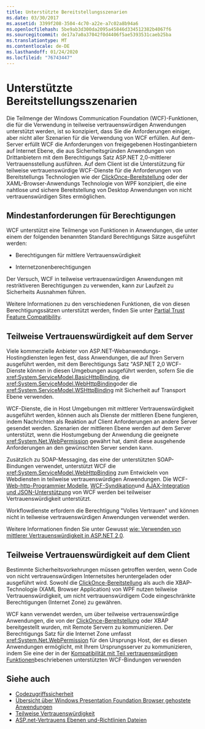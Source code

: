 ```yaml
---
title: Unterstützte Bereitstellungsszenarien
ms.date: 03/30/2017
ms.assetid: 3399f208-3504-4c70-a22e-a7c02a8b94a6
ms.openlocfilehash: 5be9ab3d300da2095a45846d334512382b4067f6
ms.sourcegitcommit: de17a7a0a37042f0d4406f5ae5393531caeb25ba
ms.translationtype: MT
ms.contentlocale: de-DE
ms.lasthandoff: 01/24/2020
ms.locfileid: "76743447"
---
```

# <a name="supported-deployment-scenarios"></a>Unterstützte Bereitstellungsszenarien

Die Teilmenge der Windows Communication Foundation (WCF)-Funktionen, die für die Verwendung in teilweise vertrauenswürdigen Anwendungen unterstützt werden, ist so konzipiert, dass Sie die Anforderungen einiger, aber nicht aller Szenarien für die Verwendung von WCF erfüllen. Auf dem-Server erfüllt WCF die Anforderungen von freigegebenen Hostinganbietern auf Internet Ebene, die aus Sicherheitsgründen Anwendungen von Drittanbietern mit dem Berechtigungs Satz ASP.NET 2,0-mittlerer Vertrauensstellung ausführen. Auf dem Client ist die Unterstützung für teilweise vertrauenswürdige WCF-Dienste für die Anforderungen von Bereitstellungs Technologien wie der [ClickOnce-Bereitstellung](/visualstudio/deployment/clickonce-security-and-deployment) oder der XAML-Browser-Anwendungs Technologie von WPF konzipiert, die eine nahtlose und sichere Bereitstellung von Desktop Anwendungen von nicht vertrauenswürdigen Sites ermöglichen.

## <a name="minimum-permission-requirements"></a>Mindestanforderungen für Berechtigungen

WCF unterstützt eine Teilmenge von Funktionen in Anwendungen, die unter einem der folgenden benannten Standard Berechtigungs Sätze ausgeführt werden:

- Berechtigungen für mittlere Vertrauenswürdigkeit

- Internetzonenberechtigungen

Der Versuch, WCF in teilweise vertrauenswürdigen Anwendungen mit restriktiveren Berechtigungen zu verwenden, kann zur Laufzeit zu Sicherheits Ausnahmen führen.

Weitere Informationen zu den verschiedenen Funktionen, die von diesen Berechtigungssätzen unterstützt werden, finden Sie unter [Partial Trust Feature Compatibility](partial-trust-feature-compatibility.md).

## <a name="partial-trust-on-the-server"></a>Teilweise Vertrauenswürdigkeit auf dem Server

Viele kommerzielle Anbieter von ASP.NET-Webanwendungs-Hostingdiensten legen fest, dass Anwendungen, die auf Ihren Servern ausgeführt werden, mit dem Berechtigungs Satz "ASP.NET 2,0 WCF-Dienste können in diesen Umgebungen ausgeführt werden, sofern Sie die <xref:System.ServiceModel.BasicHttpBinding>, die <xref:System.ServiceModel.WebHttpBinding>oder die <xref:System.ServiceModel.WSHttpBinding> mit Sicherheit auf Transport Ebene verwenden.

WCF-Dienste, die in Host Umgebungen mit mittlerer Vertrauenswürdigkeit ausgeführt werden, können auch als Dienste der mittleren Ebene fungieren, indem Nachrichten als Reaktion auf Client Anforderungen an andere Server gesendet werden. Szenarien der mittleren Ebene werden auf dem Server unterstützt, wenn die Hostumgebung der Anwendung die geeignete <xref:System.Net.WebPermission> gewährt hat, damit diese ausgehende Anforderungen an den gewünschten Server senden kann.

Zusätzlich zu SOAP-Messaging, das eine der unterstützten SOAP-Bindungen verwendet, unterstützt WCF die <xref:System.ServiceModel.WebHttpBinding> zum Entwickeln von Webdiensten in teilweise vertrauenswürdigen Anwendungen. Die WCF- [Web-http-Programmier Modelle](wcf-web-http-programming-model.md), [WCF-Syndikation](wcf-syndication.md)und [AJAX-Integration und JSON-Unterstützung](ajax-integration-and-json-support.md) von WCF werden bei teilweiser Vertrauenswürdigkeit unterstützt.

Workflowdienste erfordern die Berechtigung "Volles Vertrauen" und können nicht in teilweise vertrauenswürdigen Anwendungen verwendet werden.

Weitere Informationen finden Sie unter Gewusst [wie: Verwenden von mittlerer Vertrauenswürdigkeit in ASP.NET 2,0](https://docs.microsoft.com/previous-versions/msp-n-p/ff648344(v=pandp.10)).

## <a name="partial-trust-on-the-client"></a>Teilweise Vertrauenswürdigkeit auf dem Client

Bestimmte Sicherheitsvorkehrungen müssen getroffen werden, wenn Code von nicht vertrauenswürdigen Internetsites heruntergeladen oder ausgeführt wird. Sowohl die [ClickOnce-Bereitstellung](/visualstudio/deployment/clickonce-security-and-deployment) als auch die XBAP-Technologie (XAML Browser Application) von WPF nutzen teilweise Vertrauenswürdigkeit, um nicht vertrauenswürdigem Code eingeschränkte Berechtigungen (Internet Zone) zu gewähren.

WCF kann verwendet werden, um über teilweise vertrauenswürdige Anwendungen, die von der [ClickOnce-Bereitstellung](/visualstudio/deployment/clickonce-security-and-deployment) oder XBAP bereitgestellt wurden, mit Remote Servern zu kommunizieren. Der Berechtigungs Satz für die Internet Zone umfasst <xref:System.Net.WebPermission> für den Ursprungs Host, der es diesen Anwendungen ermöglicht, mit Ihrem Ursprungsserver zu kommunizieren, indem Sie eine der in der [Kompatibilität mit Teil vertrauenswürdigen Funktionen](partial-trust-feature-compatibility.md)beschriebenen unterstützten WCF-Bindungen verwenden

## <a name="see-also"></a>Siehe auch

- [Codezugriffssicherheit](../../misc/code-access-security.md)
- [Übersicht über Windows Presentation Foundation Browser gehostete Anwendungen](../../wpf/app-development/wpf-xaml-browser-applications-overview.md)
- [Teilweise Vertrauenswürdigkeit](partial-trust.md)
- [ASP.net-Vertrauens Ebenen und-Richtlinien Dateien](https://docs.microsoft.com/previous-versions/wyts434y(v=vs.140))
